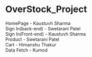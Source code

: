 # OverStock_Project

HomePage - Kaustuvh Sharma
<br/>
Sign In(back-end) - Swetarani Patel
<br/>
Sign In(Front-end) - Kaustuvh Sharma
<br/>
Product - Swetarani Patel
<br/>
Cart - Himanshu Thakur
<br/>
Data Fetch - Kumod
